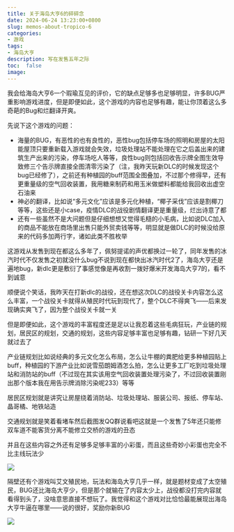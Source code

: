 ```yaml
---
title: 关于海岛大亨6的碎碎念
date: 2024-06-24 13:23:00+0800
slug: memos-about-tropico-6
categories:
- 游戏
tags:
- 海岛大亨
description: 写在发售五年之际
toc:  false
image: 
---
```


我会给海岛大亨6一个瑕瑜互见的评价，它的缺点足够多也足够明显，许多BUG严重影响游戏进度，但是即便如此，这个游戏的内容也足够有趣，能让你顶着这么多奇葩的Bug和烂翻译开爽。

先说下这个游戏的问题：

- 海量的BUG，有恶性的也有良性的，恶性bug包括停车场的照明和房屋的太阳能屋顶只要重新载入游戏就会失效，垃圾处理站不能处理在它之后盖出来的建筑生产出来的污染，停车场吃人等等，良性bug则包括回收告示牌全图生效导致修三个告示牌直接全图清零污染了（注，我昨天玩新DLC的时候发现这个bug已经修了），之前还有种植园的buff范围全图叠加，不过那个修得早，还有更重量级的空气回收装置，我用糖来制药和用玉米做塑料都能给我回收出虚空石油来
- 神必的翻译，比如说“多元文化”应该是多元化种植，“椰子采伐”应该是割椰刀等等，这些还是小case，疫情DLC的战役剧情翻译更是重量级，烂出诗意了都
- 还有一些虽然不是大问题但是仔细想想又觉得毛糙的小毛病，比如说DLC加入的商品不能放在商场里出售只能外贸卖钱等等，明显就是做DLC的时候没给原来的代码多加两行字，诸如此类不胜枚举

这游戏从发售到现在都这么多年了，佩努提诺的声优都换过一轮了，同年发售的冰汽时代不仅发售之初就没什么bug不说到现在都快出冰汽时代2了，海岛大亨还是遍地bug，新dlc更是敷衍了事感觉像是再收割一拨好爆米开发海岛大亨7的，看不到诚意

顺便说个笑话，我昨天在打新dlc的战役，还在想这次DLC的战役关卡内容怎么这么丰富，一个战役关卡就得从殖民时代玩到现代了，整个DLC不得爽飞——后来发现确实爽飞了，因为整个战役关卡就一关

但是即便如此，这个游戏的丰富程度还是足以让我忍着这些毛病狂玩，产业链的规划，居民区的规划，交通的规划，这些内容足够丰富也足够有趣，钻研一下好几天就过去了

产业链规划比如说经典的多元文化怎么布局，怎么让牛棚的粪肥给更多种植园贴上buff，种植园的下游产业比如说雪茄朗姆酒怎么拍，怎么让更多工厂吃到垃圾处理站和消防站的buff（不过现在其实该用空气回收装置处理污染了，不过回收装置刚出那个版本我在用告示牌消除污染呢233）等等

居民区规划就是讲究让房屋绕着消防站、垃圾处理站、服装公司、报纸、停车站、晶哥橘、地铁站造

交通规划就是笑着看堵车然后截图发QQ群说看吧这就是一个发售了5年还只能修双车道不能客货分离不能修立交桥的游戏的丑态

并且在这些内容之外还有足够多足够丰富的小彩蛋，而且这些奇妙小彩蛋也完全不比主线玩法少

![](https://img.amamiyayuuko.com/202406241339824.webp)

隔壁还有个游戏叫艾文殖民地，玩法和海岛大亨几乎一样，就是题材变成了太空殖民，BUG还比海岛大亨少，但是那个就输在了内容太少上，战役都没打完内容就看得到头了，没啥意思直接不想玩了。我觉得和这个游戏对比恰恰最能展现出海岛大亨牛逼在哪里——说的很好，奖励你新BUG

![](https://img.amamiyayuuko.com/202406241340957.webp)